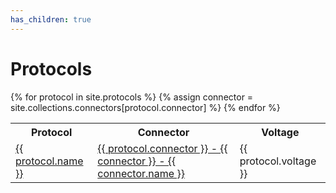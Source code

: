 ```yaml
---
has_children: true
---
```

# Protocols

<table>
    <tr>
        <th>Protocol</th>
        <th>Connector</th>
        <th>Voltage</th>
    </tr>
    {% for protocol in site.protocols %}
    <tr>
        <td><a href="{{ protocol.url }}">{{ protocol.name }}</a></td>
        {% assign connector = site.collections.connectors[protocol.connector] %}
        <td><a href="{{ connector.url }}">{{ protocol.connector }} - {{ connector }} - {{ connector.name }}</a></td>
        <td>{{ protocol.voltage }}</td>
    </tr>
    {% endfor %}
</table>
